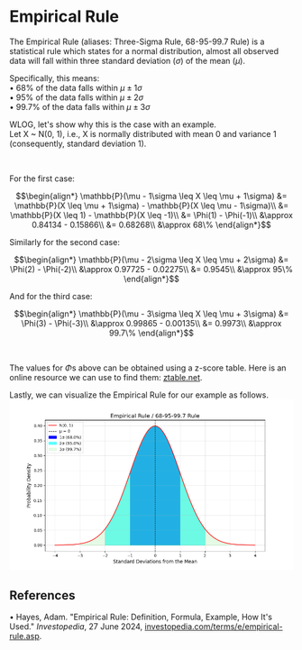 # Empirical Rule
The Empirical Rule (aliases: Three-Sigma Rule, 68-95-99.7 Rule) is a statistical rule which states for a normal distribution, almost all observed data will fall within three standard deviation ($\sigma$) of the mean ($\mu$).

Specifically, this means:\
• 68% of the data falls within $\mu \pm 1\sigma$\
• 95% of the data falls within $\mu \pm 2\sigma$\
• 99.7% of the data falls within $\mu \pm 3\sigma$

WLOG, let's show why this is the case with an example.\
Let X ~ N(0, 1), i.e., X is normally distributed with mean 0 and variance 1 (consequently, standard deviation 1).

<br>

For the first case:
```math
\begin{align*}
    \mathbb{P}(\mu - 1\sigma \leq X \leq \mu + 1\sigma)
    &= \mathbb{P}(X \leq \mu + 1\sigma) - \mathbb{P}(X \leq \mu - 1\sigma)\\
    &= \mathbb{P}(X \leq 1) - \mathbb{P}(X \leq -1)\\
    &= \Phi(1) - \Phi(-1)\\
    &\approx 0.84134 - 0.15866\\
    &= 0.68268\\
    &\approx 68\%
\end{align*}
```

Similarly for the second case:
```math
\begin{align*}
    \mathbb{P}(\mu - 2\sigma \leq X \leq \mu + 2\sigma)
    &= \Phi(2) - \Phi(-2)\\
    &\approx 0.97725 - 0.02275\\
    &= 0.9545\\
    &\approx 95\%
\end{align*}
```

And for the third case:
```math
\begin{align*}
    \mathbb{P}(\mu - 3\sigma \leq X \leq \mu + 3\sigma)
    &= \Phi(3) - \Phi(-3)\\
    &\approx 0.99865 - 0.00135\\
    &= 0.9973\\
    &\approx 99.7\%
\end{align*}
```

<br>

The values for $\Phi\text{s}$ above can be obtained using a z-score table. Here is an online resource we can use to find them: [ztable.net](https://www.ztable.net).

Lastly, we can visualize the Empirical Rule for our example as follows.
<img src="../images/empirical_rule.png"></img>

## References
• Hayes, Adam. "Empirical Rule: Definition, Formula, Example, How It's Used." *Investopedia*, 27 June 2024, [investopedia.com/terms/e/empirical-rule.asp](https://www.investopedia.com/terms/e/empirical-rule.asp).
